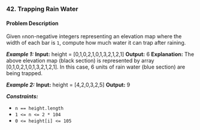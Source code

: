 ### 42. Trapping Rain Water

#### Problem Description
Given `n`non-negative integers representing an elevation map where the width of each bar is `1`, compute how much water it can trap after raining.

***Example 1:***
**Input:** height = [0,1,0,2,1,0,1,3,2,1,2,1]
**Output:** 6
**Explanation:** The above elevation map (black section) is represented by array [0,1,0,2,1,0,1,3,2,1,2,1]. In this case, 6 units of rain water (blue section) are being trapped.

***Example 2:***
**Input:** height = [4,2,0,3,2,5]
**Output:** 9

***Constraints:***
- `n == height.length`
- `1 <= n <= 2 * 104`
- `0 <= height[i] <= 105`